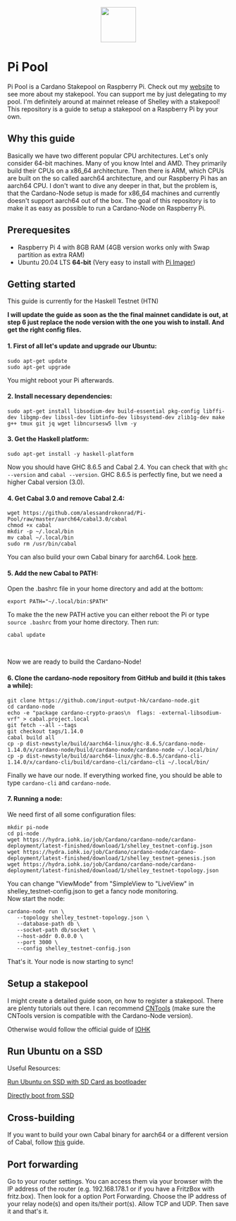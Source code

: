 <p align="center"><img width="80px" src="https://github.com/alessandrokonrad/Pi-Pool/blob/master/images/logo.svg"></img></p>

# Pi Pool

Pi Pool is a Cardano Stakepool on Raspberry Pi. Check out my <a href="https://pipool.online">website</a> to see more about my stakepool. You can support me by just delegating to my pool. I'm definitely around at mainnet release of Shelley with a stakepool!<br>
This repository is a guide to setup a stakepool on a Raspberry Pi by your own.

## Why this guide
Basically we have two different popular CPU architectures. Let's only consider 64-bit machines. Many of you know Intel and AMD. They primarily build their CPUs on a x86_64 architecture. Then there is ARM, which CPUs are built on the so called aarch64 architecture, and our Raspberry Pi has an aarch64 CPU. I don't want to dive any deeper in that, but the problem is, that the Cardano-Node setup is made for x86_64 machines and currently doesn't support aarch64 out of the box. The goal of this repository is to make it as easy as possible to run a Cardano-Node on Raspberry Pi.

## Prerequesites

* Raspberry Pi 4 with 8GB RAM (4GB version works only with Swap partition as extra RAM) 
* Ubuntu 20.04 LTS <b>64-bit</b> (Very easy to install with <a href="https://www.raspberrypi.org/downloads/">Pi Imager</a>)

## Getting started

This guide is currently for the Haskell Testnet (HTN)

<b>I will update the guide as soon as the the final mainnet candidate is out, at step 6 just replace the node version with the one you wish to install. And get the right config files.</b>

#### 1. First of all let's update and upgrade our Ubuntu:
```
sudo apt-get update
sudo apt-get upgrade
```
You might reboot your Pi afterwards.

#### 2. Install necessary dependencies:
```
sudo apt-get install libsodium-dev build-essential pkg-config libffi-dev libgmp-dev libssl-dev libtinfo-dev libsystemd-dev zlib1g-dev make g++ tmux git jq wget libncursesw5 llvm -y

``` 
#### 3. Get the Haskell platform:
```
sudo apt-get install -y haskell-platform
```
Now you should have GHC 8.6.5 and Cabal 2.4. You can check that with <code>ghc --version</code> and <code>cabal --version</code>.
GHC 8.6.5 is perfectly fine, but we need a higher Cabal version (3.0).<br>

#### 4. Get Cabal 3.0 and remove Cabal 2.4:
```
wget https://github.com/alessandrokonrad/Pi-Pool/raw/master/aarch64/cabal3.0/cabal
chmod +x cabal
mkdir -p ~/.local/bin
mv cabal ~/.local/bin
sudo rm /usr/bin/cabal
```
You can also build your own Cabal binary for aarch64. Look <a href="/Crossbuilding.md">here</a>.

#### 5. Add the new Cabal to PATH:

Open the .bashrc file in your home directory and add at the bottom:
```
export PATH="~/.local/bin:$PATH"
```
To make the the new PATH active you can either reboot the Pi or type <code>source .bashrc</code> from your home directory. Then run:
```
cabal update
```
<br>

Now we are ready to build the Cardano-Node!

#### 6. Clone the cardano-node repository from GitHub and build it (this takes a while):
```
git clone https://github.com/input-output-hk/cardano-node.git
cd cardano-node
echo -e "package cardano-crypto-praos\n  flags: -external-libsodium-vrf" > cabal.project.local
git fetch --all --tags
git checkout tags/1.14.0
cabal build all
cp -p dist-newstyle/build/aarch64-linux/ghc-8.6.5/cardano-node-1.14.0/x/cardano-node/build/cardano-node/cardano-node ~/.local/bin/
cp -p dist-newstyle/build/aarch64-linux/ghc-8.6.5/cardano-cli-1.14.0/x/cardano-cli/build/cardano-cli/cardano-cli ~/.local/bin/

```
Finally we have our node. If everything worked fine, you should be able to type <code>cardano-cli</code> and <code>cardano-node</code>.

#### 7. Running a node:

We need first of all some configuration files:
```
mkdir pi-node
cd pi-node
wget https://hydra.iohk.io/job/Cardano/cardano-node/cardano-deployment/latest-finished/download/1/shelley_testnet-config.json
wget https://hydra.iohk.io/job/Cardano/cardano-node/cardano-deployment/latest-finished/download/1/shelley_testnet-genesis.json
wget https://hydra.iohk.io/job/Cardano/cardano-node/cardano-deployment/latest-finished/download/1/shelley_testnet-topology.json

```
You can change "ViewMode" from "SimpleView to "LiveView" in shelley_testnet-config.json to get a fancy node monitoring.<br>
Now start the node:
```
cardano-node run \
   --topology shelley_testnet-topology.json \
   --database-path db \
   --socket-path db/socket \
   --host-addr 0.0.0.0 \
   --port 3000 \
   --config shelley_testnet-config.json
```

That's it. Your node is now starting to sync!


## Setup a stakepool
I might create a detailed guide soon, on how to register a stakepool. There are plenty tutorials out there. I can recommend <a href="https://cardano-community.github.io/guild-operators/Scripts/cntools.html">CNTools</a> (make sure the CNTools version is compatible with the Cardano-Node version).

Otherwise would follow the official guide of <a href="https://cardano-foundation-cardano.readthedocs-hosted.com/en/latest/getting-started/stake-pool-operators/index.html">IOHK</a>

## Run Ubuntu on a SSD
Useful Resources:

<a href="https://jamesachambers.com/raspberry-pi-4-usb-boot-config-guide-for-ssd-flash-drives/">Run Ubuntu on SSD with SD Card as bootloader</a>

<a href="https://www.raspberrypi.org/forums/viewtopic.php?t=278791">Directly boot from SSD</a>

## Cross-building
If you want to build your own Cabal binary for aarch64 or a different version of Cabal, follow <a href="/Crossbuilding.md">this</a> guide.


## Port forwarding
Go to your router settings. You can access them via your browser with the IP address of the router (e.g. 192.168.178.1 or if you have a FritzBox with fritz.box).
Then look for a option Port Forwarding. Choose the IP address of your relay node(s) and open its/their port(s). Allow TCP and UDP. Then save it and that's it.

